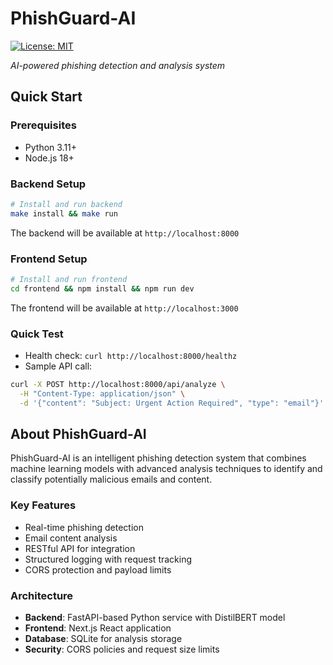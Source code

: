 # PhishGuard-AI

[![License: MIT](https://img.shields.io/badge/License-MIT-yellow.svg)](https://opensource.org/licenses/MIT)

*AI-powered phishing detection and analysis system*

## Quick Start

### Prerequisites
- Python 3.11+
- Node.js 18+

### Backend Setup
```bash
# Install and run backend
make install && make run
```

The backend will be available at `http://localhost:8000`

### Frontend Setup
```bash
# Install and run frontend
cd frontend && npm install && npm run dev
```

The frontend will be available at `http://localhost:3000`

### Quick Test
- Health check: `curl http://localhost:8000/healthz`
- Sample API call:
```bash
curl -X POST http://localhost:8000/api/analyze \
  -H "Content-Type: application/json" \
  -d '{"content": "Subject: Urgent Action Required", "type": "email"}'
```

## About PhishGuard-AI

PhishGuard-AI is an intelligent phishing detection system that combines machine learning models with advanced analysis techniques to identify and classify potentially malicious emails and content.

### Key Features
- Real-time phishing detection
- Email content analysis
- RESTful API for integration
- Structured logging with request tracking
- CORS protection and payload limits

### Architecture
- **Backend**: FastAPI-based Python service with DistilBERT model
- **Frontend**: Next.js React application
- **Database**: SQLite for analysis storage
- **Security**: CORS policies and request size limits
